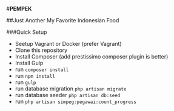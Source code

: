 #**PEMPEK**

##Just Another My Favorite Indonesian Food

###Quick Setup
* Seetup Vagrant or Docker (prefer Vagrant)
* Clone this repository
* Install Composer (add prestissimo composer plugin is better)
* Install Gulp
* run `composer install`
* run `npm install`
* run `gulp`
* run database migration `php artisan migrate`
* run database seeder `php artisan db:seed`
* run `php artisan simpeg:pegawai:count_progress`
